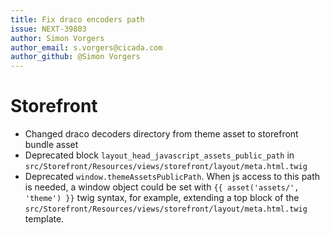 ```yaml
---
title: Fix draco encoders path
issue: NEXT-39803
author: Simon Vorgers
author_email: s.vorgers@cicada.com
author_github: @Simon Vorgers
---
```

# Storefront
* Changed draco decoders directory from theme asset to storefront bundle asset
* Deprecated block `layout_head_javascript_assets_public_path` in  `src/Storefront/Resources/views/storefront/layout/meta.html.twig`
* Deprecated `window.themeAssetsPublicPath`. When js access to this path is needed, a window object could be set with `{{ asset('assets/', 'theme') }}` twig syntax, for example, extending a top block of the `src/Storefront/Resources/views/storefront/layout/meta.html.twig` template.
